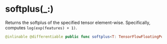 # softplus(\_:)

Returns the softplus of the specified tensor element-wise.
Specifically, computes `log(exp(features) + 1)`.

``` swift
@inlinable @differentiable public func softplus<T: TensorFlowFloatingPoint>(_ features: Tensor<T>) -> Tensor<T>
```
